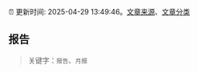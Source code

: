 :alarm_clock: 更新时间: 2025-04-29 13:49:46。[文章来源](/README.md)、[文章分类](/TAGS.md)

## 报告


> 关键字：`报告`、`月报`



